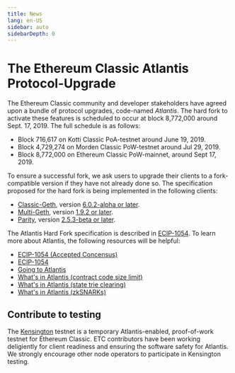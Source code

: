 ```yaml
---
title: News
lang: en-US
sidebar: auto
sidebarDepth: 0
---
```


# The Ethereum Classic Atlantis Protocol-Upgrade

The Ethereum Classic community and developer stakeholders have agreed upon a bundle of protocol upgrades, code-named _Atlantis_. The hard fork to activate these features is scheduled to occur at block 8,772,000 around Sept. 17, 2019. The full schedule is as follows:

- Block 716,617 on Kotti Classic PoA-testnet around June 19, 2019.
- Block 4,729,274 on Morden Classic PoW-testnet around Jul 29, 2019.
- Block 8,772,000 on Ethereum Classic PoW-mainnet, around Sept 17, 2019.

To ensure a successful fork, we ask users to upgrade their clients to a fork-compatible version if they have not already done so. The specification proposed for the hard fork is being implemented in the following clients:

- [Classic-Geth](https://github.com/etclabscore/go-ethereum), version [6.0.2-alpha or later](https://github.com/etclabscore/go-ethereum/releases).
- [Multi-Geth](https://github.com/multi-geth/multi-geth), version [1.9.2 or later](https://github.com/multi-geth/multi-geth/releases).
- [Parity](https://github.com/paritytech/parity-ethereum/releases), version [2.5.3-beta or later](https://github.com/paritytech/parity-ethereum/releases).

The Atlantis Hard Fork specification is described in [ECIP-1054](https://github.com/ethereumproject/ECIPs/blob/master/ECIPs/ECIP-1054.md). To learn more about Atlantis, the following resources will be helpful:

- [ECIP-1054 (Accepted Concensus)](https://github.com/ethereumproject/ECIPs/blob/master/ECIPs/ECIP-1054.md)
- [ECIP-1054](https://github.com/ethereumclassic/ECIPs/blob/master/ECIPs/ECIP-1054.md)
- [Going to Atlantis](https://hackernoon.com/going-to-atlantis-ethereum-classic-etc-ecip-1054-hard-fork-a9a84ef6a785)
- [What's in Atlantis (contract code size limit)](https://medium.com/etclabscore/whats-in-atlantis-eip-170-contract-code-size-limit-af9858b6ed66)
- [What's in Atlantis (state trie clearing)](https://medium.com/etclabscore/eip-161-state-trie-clearing-a-simplified-explanation-c1aca3e18000)
- [What's in Atlantis (zkSNARKs)](https://medium.com/etclabscore/whats-in-atlantis-eip196-eip197-precompiled-contracts-and-zksnark-8c1cfec7d3f9)

## Contribute to testing

The [Kensington](https://github.com/eth-classic/kensington) testnet is a temporary Atlantis-enabled, proof-of-work testnet for Ethereum Classic. ETC contributors have been working deligiently for client readiness and ensuring the software safety for Atlantis. We strongly encourage other node operators to participate in Kensington testing.